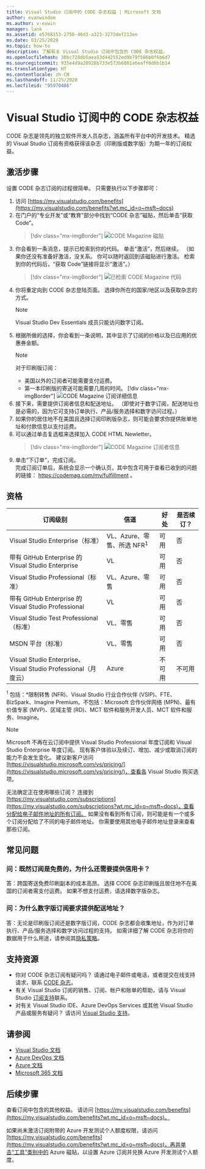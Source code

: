 ```yaml
---
title: Visual Studio 订阅中的 CODE 杂志权益 | Microsoft 文档
author: evanwindom
ms.author: v-evwin
manager: lank
ms.assetid: e5768153-2758-46d3-a323-3272def213ee
ms.date: 03/25/2020
ms.topic: how-to
description: 了解有关 Visual Studio 订阅中包含的 CODE 杂志权益。
ms.openlocfilehash: 30bc728db5aea53d442552ed9b79f506b0f6b6d7
ms.sourcegitcommit: 935e4d9a20928b733e573b6801a6eaff0d0b1b14
ms.translationtype: HT
ms.contentlocale: zh-CN
ms.lasthandoff: 11/25/2020
ms.locfileid: "95970486"
---
```

# <a name="code-magazine-included-in-visual-studio-subscriptions"></a>Visual Studio 订阅中的 CODE 杂志权益

CODE 杂志是领先的独立软件开发人员杂志，涵盖所有平台中的开发技术。  精选的 Visual Studio 订阅有资格获得该杂志（印刷版或数字版）为期一年的订阅权益。

## <a name="activation-steps"></a>激活步骤
设置 CODE 杂志订阅的过程很简单。  只需要执行以下步骤即可：

1. 访问 [https://my.visualstudio.com/benefits](https://my.visualstudio.com/benefits?wt.mc_id=o~msft~docs)
2. 在门户的“专业开发”或“教育”部分中找到“CODE 杂志”磁贴，然后单击“获取 Code”。
   > [!div class="mx-imgBorder"]
   > ![CODE Magazine 磁贴](_img/vs-code-magazine/vs-code-magazine-tile.png "CODE Magazine 磁贴")
3. 你会看到一条消息，提示已检索到你的代码。  单击“激活”，然后继续。  （如果你还没有准备好激活，没关系。  你可以随时返回到该磁贴进行激活。  检索到你的代码后，“获取 Code”链接将显示“激活”。）
   > [!div class="mx-imgBorder"]
   > ![已检索 CODE Magazine 代码](_img/vs-code-magazine/vs-code-magazine-success.png "代码检索成功")
4. 你将重定向到 CODE 杂志登陆页面。 选择你所在的国家/地区以及获取杂志的方式。 
   > [!NOTE]
   > Visual Studio Dev Essentials 成员只能访问数字订阅。 
5. 根据所做的选择，你会看到一条说明，其中显示了订阅的价格以及已应用的优惠券金额。
   > [!NOTE]
   > 对于印刷版订阅：
   > - 美国以外的订阅者可能需要支付运费。 
   > - 第一本印刷版的寄送可能需要几周的时间。
      > [!div class="mx-imgBorder"]
      > ![CODE Magazine 订阅详细信息](_img/vs-code-magazine/vs-code-magazine-details.png "订阅详细信息和价格")
6. 接下来，需要提供订阅者信息和配送地址。  （即使对于数字订阅，配送地址也是必需的，因为它可支持订单执行、产品/服务选择和数字访问过程。）
7. 如果你的居住地不在美国且选择订阅印刷版杂志，则可能会要求你提供账单地址和付款信息以支付运费。 
8. 可以通过单击复选框来选择加入 CODE HTML Newletter。
   > [!div class="mx-imgBorder"]
   > ![CODE Magazine 订阅者信息](_img/vs-code-magazine/vs-code-magazine-subscriber-info.png "订阅者详细和传送地址")
9. 单击“下订单”，完成订阅。  
完成订阅订单后，系统会显示一个确认页，其中包含可用于查看已收到的问题的链接： https://codemag.com/my/fulfillment 。 

## <a name="eligibility"></a>资格
| 订阅级别                                                 |     信道                                            | 好处                                                          | 是否续订？    |
|--------------------------------------------------------------------|---------------------------------------------------------|------------------------------------------------------------------|---------------|
| Visual Studio Enterprise（标准）   | VL、Azure、零售、所选 NFR<sup>1</sup> | 可用       |  否          |
| 带有 GitHub Enterprise 的 Visual Studio Enterprise   | VL| 可用       |  否          |
| Visual Studio Professional（标准） | VL、Azure、零售                                       | 可用                                                            |  否          |
| 带有 GitHub Enterprise 的 Visual Studio Professional | VL                                      | 可用                                                            |  否          |
| Visual Studio Test Professional（标准）                         | VL、零售                                              | 可用                                             |  否          |
| MSDN 平台（标准）                                          | VL、零售                                              | 可用                                              |  否          |
| Visual Studio Enterprise、Visual Studio Professional（月度云） | Azure | 不可用 | 不可用 |

<sup>1</sup>  包括：*限制转售 (NFR)、Visual Studio 行业合作伙伴 (VSIP)、FTE、BizSpark、Imagine Premium。不包括：Microsoft 合作伙伴网络 (MPN)、最有价值专家 (MVP)、区域主管 (RD)、MCT 软件和服务开发人员、MCT 软件和服务、Imagine。

> [!NOTE]
> Microsoft 不再在云订阅中提供 Visual Studio Professional 年度订阅和 Visual Studio Enterprise 年度订阅。 现有客户体验以及续订、增加、减少或取消订阅的能力不会发生变化。 建议新客户访问 [https://visualstudio.microsoft.com/vs/pricing/](https://visualstudio.microsoft.com/vs/pricing/)，查看各 Visual Studio 购买选项。

无法确定正在使用哪些订阅？  连接到 [https://my.visualstudio.com/subscriptions](https://my.visualstudio.com/subscriptions?wt.mc_id=o~msft~docs)，查看分配给电子邮件地址的所有订阅。 如果没有看到所有订阅，则可能是有一个或多个订阅分配给了不同的电子邮件地址。  你需要使用其他电子邮件地址登录来查看那些订阅。

## <a name="frequently-asked-questions"></a>常见问题
### <a name="q-if-the-subscription-is-free-why-am-i-being-asked-for-a-credit-card"></a>问：既然订阅是免费的，为什么还需要提供信用卡？  
答：跨国寄送免费印刷副本的成本高昂。  选择 CODE 杂志印刷版且居住地不在美国的订阅者需支付运费。 如果不想支付运费，请选择数字版杂志。 

### <a name="q-why-do-i-need-to-provide-a-delivery-address-for-a-digital-subscription"></a>问：为什么数字版订阅要求提供配送地址？
答：无论是印刷版订阅还是数字版订阅，CODE 杂志都会收集地址，作为对订单执行、产品/服务选择和数字访问过程的支持。  如需详细了解 CODE 杂志将你的数据用于什么用途，请参阅其[隐私策略](https://www.codemag.com/Home/Privacy)。

## <a name="support-resources"></a>支持资源
- 你对 CODE 杂志订阅有疑问吗？  请通过电子邮件或电话，或者提交在线支持请求，联系 [CODE 杂志](https://www.codemag.com/contact)。
- 有关 Visual Studio 订阅的销售、订阅、帐户和账单的帮助，请与 Visual Studio [订阅支持](https://visualstudio.microsoft.com/subscriptions/support/)联系。
- 对有关 Visual Studio IDE、Azure DevOps Services 或其他 Visual Studio 产品或服务有疑问？  请访问 [Visual Studio 支持](https://visualstudio.microsoft.com/support/)。

## <a name="see-also"></a>请参阅
- [Visual Studio 文档](/visualstudio/)
- [Azure DevOps 文档](/azure/devops/)
- [Azure 文档](/azure/)
- [Microsoft 365 文档](/microsoft-365/)

## <a name="next-steps"></a>后续步骤
查看订阅中包含的其他权益。 请访问 [https://my.visualstudio.com/benefits](https://my.visualstudio.com/benefits?wt.mc_id=o~msft~docs)。

如果尚未激活订阅附带的 Azure 开发测试个人额度权限，请访问 [https://my.visualstudio.com/benefits](https://my.visualstudio.com/benefits?wt.mc_id=o~msft~docs)，再并单击“工具”类别中的 Azure 磁贴，以设置 Azure 订阅并兑换 Azure 开发测试个人额度。